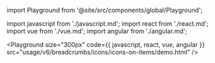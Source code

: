 import Playground from '@site/src/components/global/Playground';

import javascript from './javascript.md';
import react from './react.md';
import vue from './vue.md';
import angular from './angular.md';

<Playground
  size="300px"
  code={{ javascript, react, vue, angular }}
  src="usage/v6/breadcrumbs/icons/icons-on-items/demo.html"
/>
